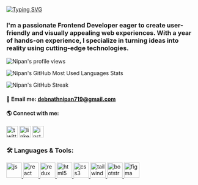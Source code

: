 [![Typing SVG](https://readme-typing-svg.herokuapp.com?font=Merienda&weight=600&size=30&pause=3000&color=FF6A00FF&random=false&width=435&lines=Hi+%F0%9F%91%8B%2C+I'm+Nipan+Debnath)](https://git.io/typing-svg)

<h3>I'm a passionate Frontend Developer eager to create user-friendly and visually appealing web experiences. With a year of hands-on experience, I specialize in turning ideas into reality using cutting-edge technologies.</h3>

<p> <img src="https://komarev.com/ghpvc/?username=nath-nipan-2022&label=Profile%20views&color=0e75b6&style=flat" alt="Nipan's profile views" /> </p>

<p>  
  <img src="https://github-readme-stats.vercel.app/api/top-langs?username=nath-nipan-2022&show_icons=true&locale=en&layout=compact&theme=gruvbox" alt="Nipan's GitHub Most Used Languages Stats" />
</p>
<p>
  <img src="https://github-readme-streak-stats.herokuapp.com?user=nath-Nipan-2022&theme=gruvbox&border_radius)](https://git.io/streak-stats" alt="Nipan's GitHub Streak" />
</p>

#### 📧 Email me: **debnathnipan719@gmail.com**

#### 🌎 Connect with me:

<p>
<a href="https://twitter.com/nipandebnth?s=09" target="blank"> <img align="center" src="https://cdn1.iconfinder.com/data/icons/logotypes/32/twitter-512.png" alt="twitter" height="30" width="30" /></a> <a href="https://linkedin.com/in/nipan-debnath-742025248" target="blank"><img align="center" src="https://cdn1.iconfinder.com/data/icons/logotypes/32/square-linkedin-256.png" alt="linkedin" height="30" width="30" /></a> <a href="https://instagram.com/nath_nipan_789" target="blank"><img align="center" src="https://cdn2.iconfinder.com/data/icons/social-icons-33/128/Instagram-512.png" height="30" width="30"  alt="instagram" /></a>
</p>

### 🛠  Languages & Tools:

<p>
  <a href="www.w3schools.com/js" target="_blank" rel="noreferrer"> <img src="https://cdn4.iconfinder.com/data/icons/logos-and-brands/512/187_Js_logo_logos-512.png" alt="js" width="40" height="40"/> </a>  <a href="https://react.dev" target="_blank" rel="noreferrer"> <img src="https://www.vectorlogo.zone/logos/reactjs/reactjs-icon.svg" alt="react" width="40" height="40"/> </a> <a href="https://redux.js.org" target="_blank" rel="noreferrer"> <img src="https://cdn.worldvectorlogo.com/logos/redux.svg" alt="redux" width="40" height="40"/> </a> <a href="https://www.w3.org/html/" target="_blank" rel="noreferrer"> <img src="https://www.vectorlogo.zone/logos/w3_html5/w3_html5-icon.svg" alt="html5" width="40" height="40"/> </a>  <a href="https://www.w3schools.com/css/" target="_blank" rel="noreferrer"> <img src="https://www.vectorlogo.zone/logos/w3_css/w3_css-icon.svg" alt="css3" width="40" height="40"/> </a> <a href="https://tailwindcss.com/" target="_blank" rel="noreferrer"> <img src="https://www.vectorlogo.zone/logos/tailwindcss/tailwindcss-icon.svg" alt="tailwind" width="40" height="40"/> </a>  <a href="https://getbootstrap.com" target="_blank" rel="noreferrer"> <img src="https://upload.vectorlogo.zone/logos/getbootstrap/images/987f8f6c-263a-47b1-a85d-853cfca215d9.svg" alt="bootstrap" width="40" height="40"/> </a>  <a href="https://www.figma.com/" target="_blank" rel="noreferrer"> <img src="https://www.vectorlogo.zone/logos/figma/figma-icon.svg" alt="figma" width="40" height="40"/>
  </a> 
</p>
